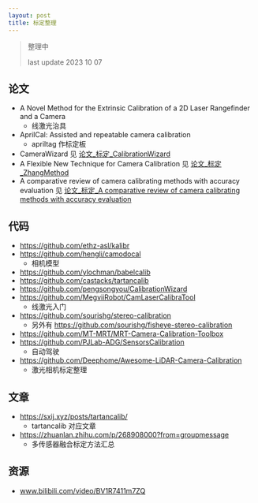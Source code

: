 ```yaml
---
layout: post
title: 标定整理
---
```


> 整理中
> 
> last update 2023 10 07

## 论文

- A Novel Method for the Extrinsic Calibration of a 2D Laser Rangefinder and a Camera
  - 线激光治具
- AprilCal: Assisted and repeatable camera calibration
  - apriltag 作标定板
- CameraWizard 见 [论文_标定_CalibrationWizard](https://v1otusc.github.io/2023/09/21/paper_calibration_wizard/)
- A Flexible New Technique for Camera Calibration 见 [论文_标定_ZhangMethod]()
- A comparative review of camera calibrating methods with accuracy evaluation 见 [论文_标定_A comparative review of camera calibrating methods with accuracy evaluation](https://v1otusc.github.io/2023/10/07/paper_comparative_review_of_camera_calibrating_methods/)

## 代码

- https://github.com/ethz-asl/kalibr
- https://github.com/hengli/camodocal
  - 相机模型
- https://github.com/ylochman/babelcalib
- https://github.com/castacks/tartancalib
- https://github.com/pengsongyou/CalibrationWizard
- https://github.com/MegviiRobot/CamLaserCalibraTool
  - 线激光入门
- https://github.com/sourishg/stereo-calibration
  - 另外有 https://github.com/sourishg/fisheye-stereo-calibration
- https://github.com/MT-MRT/MRT-Camera-Calibration-Toolbox
- https://github.com/PJLab-ADG/SensorsCalibration
  - 自动驾驶
- https://github.com/Deephome/Awesome-LiDAR-Camera-Calibration
  - 激光相机标定整理

## 文章

- https://sxij.xyz/posts/tartancalib/
  - tartancalib 对应文章 
- https://zhuanlan.zhihu.com/p/268908000?from=groupmessage
  - 多传感器融合标定方法汇总

## 资源

- www.bilibili.com/video/BV1R7411m7ZQ

